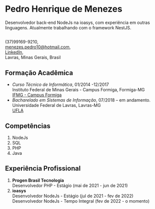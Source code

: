 # Pedro Henrique de Menezes
Desenvolvedor back-end NodeJs na ioasys, com experiência em outras linguagens. Atualmente trabalhando com o framework NestJS.
##

(37)99169-9210,  
menezes.pedro10@hotmail.com,  
[LinkedIn](https://www.linkedin.com/in/pedrumenezes "LinkedIn"),  
Lavras, Minas Gerais, Brasil  

## Formação Acadêmica
- *Curso Técnico de Informática*, 01/2014 -12/2017  
  Instituto Federal de Minas Gerais - Campus Formiga, Formiga-MG  
  [IFMG - Campus Formiga](https://https://www.formiga.ifmg.edu.br/ "IFMG")  
- *Bacharelado em Sistemas de Informação*, 07/2018 – em andamento.  
  Universidade Federal de Lavras, Lavras-MG  
  [UFLA](https://ufla.br "UFLA")  

## Competências
1. NodeJs
2. SQL
3. PHP
4. Java

## Experiência Profissional
1. **Progen Brasil Tecnologia**  
    Desenvolvedor PHP - Estágio (mai de 2021 - jun de 2021)
2. **ioasys**  
    Desenvolvedor NodeJs - Estágio (jul de 2021 - fev de 2022)  
    Desenvolvedor NodeJs - Tempo Integral (fev de 2022 - o momento)
